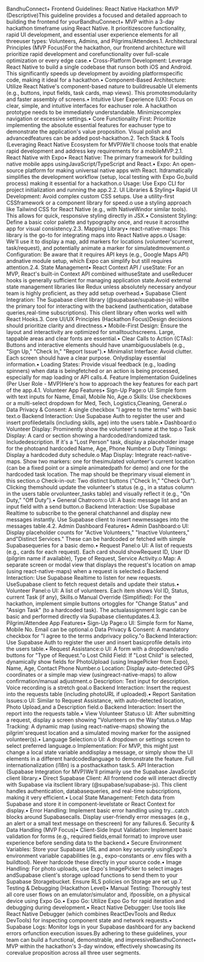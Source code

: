 BandhuConnect+ Frontend Guidelines: React Native Hackathon MVP (Descriptive)This guideline provides a focused and detailed approach to building the frontend for yourBandhuConnect+ MVP within a 3-day hackathon timeframe using React Native. It prioritizescore functionality, rapid UI development, and essential user experience elements for all threeuser types: Volunteers, Admins, and Pilgrims/Attendees.1. Architectural Principles (MVP Focus)For the hackathon, our frontend architecture will prioritize rapid development and corefunctionality over full-scale optimization or every edge case.• Cross-Platform Development: Leverage React Native to build a single codebase that runson both iOS and Android. This significantly speeds up development by avoiding platformspecific code, making it ideal for a hackathon.• Component-Based Architecture: Utilize React Native's component-based nature to buildreusable UI elements (e.g., buttons, input fields, task cards, map views). This promotesmodularity and faster assembly of screens.• Intuitive User Experience (UX): Focus on clear, simple, and intuitive interfaces for eachuser role. A hackathon prototype needs to be immediately understandable. Minimizecomplex navigation or excessive settings.• Core Functionality First: Prioritize implementing the absolute essential features for eachuser type to demonstrate the application's value proposition. Visual polish and advancedfeatures can be added post-hackathon.2. Tech Stack & Tools (Leveraging React Native Ecosystem for MVP)We'll choose tools that enable rapid development and address key requirements for a mobileMVP.2.1. React Native with Expo• React Native: The primary framework for building native mobile apps usingJavaScript/TypeScript and React.• Expo: An open-source platform for making universal native apps with React. Itdramatically simplifies the development workflow (setup, local testing with Expo Go,build process) making it essential for a hackathon.o Usage: Use Expo CLI for project initialization and running the app.2.2. UI Libraries & Styling• Rapid UI Development: Avoid complex custom CSS setups. Use a utility-first CSSframework or a component library for speed.o use a styling approach like Tailwind CSS for React Native (e.g., with NativeWindor similar tools). This allows for quick, responsive styling directly in JSX.• Consistent Styling: Define a basic color palette and typography once, and reuse it acrossthe app for visual consistency.2.3. Mapping Library• react-native-maps: This library is the go-to for integrating maps into React Native apps.o Usage: We'll use it to display a map, add markers for locations (volunteer'scurrent, task/request), and potentially animate a marker for simulatedmovement.o Configuration: Be aware that it requires API keys (e.g., Google Maps API) andnative module setup, which Expo can simplify but still requires attention.2.4. State Management• React Context API / useState: For an MVP, React's built-in Context API combined withuseState and useReducer hooks is generally sufficient for managing application state.Avoid external state management libraries like Redux unless absolutely necessary andyour team is highly proficient, as they add setup overhead.• Supabase Client Integration: The Supabase client library (@supabase/supabase-js) willbe the primary tool for interacting with the backend (authentication, database queries,real-time subscriptions). This client library often works well with React Hooks.3. Core UI/UX Principles (Hackathon Focus)Design decisions should prioritize clarity and directness.• Mobile-First Design: Ensure the layout and interactivity are optimized for smalltouchscreens. Large, tappable areas and clear fonts are essential.• Clear Calls to Action (CTAs): Buttons and interactive elements should have unambiguouslabels (e.g., "Sign Up," "Check In," "Report Issue").• Minimalist Interface: Avoid clutter. Each screen should have a clear purpose. Onlydisplay essential information.• Loading States: Provide visual feedback (e.g., loading spinners) when data is beingfetched or an action is being processed, especially for map loading or API calls.4. Feature Implementation Guidelines (Per User Role - MVP)Here's how to approach the key features for each part of the app.4.1. Volunteer App Features• Sign-Up Page:o UI: Simple form with text inputs for Name, Email, Mobile No, Age.o Skills: Use checkboxes or a multi-select dropdown for Med, Tech, Logistics,Cleaning, General.o Data Privacy & Consent: A single checkbox "I agree to the terms" with basic text.o Backend Interaction: Use Supabase Auth to register the user and insert profiledetails (including skills, age) into the users table.• Dashboard:o Volunteer Display: Prominently show the volunteer's name at the top.o Task Display: A card or section showing a hardcoded/randomized task. Includedescription. If it's a "Lost Person" task, display a placeholder image for the photoand hardcoded Name, Age, Phone Number.o Duty Timings: Display a hardcoded duty schedule.o Map Display: Integrate react-native-maps. Show two markers: one for thesimulated volunteer's current location (can be a fixed point or a simple animatedpath for demo) and one for the hardcoded task location. The map should be theprimary visual element in this section.o Check-in-out: Two distinct buttons ("Check In," "Check Out"). Clicking themshould update the volunteer's status (e.g., in a status column in the users table orvolunteer\_tasks table) and visually reflect it (e.g., "On Duty," "Off Duty").• General Chatroom:o UI: A basic message list and an input field with a send button.o Backend Interaction: Use Supabase Realtime to subscribe to the general chatchannel and display new messages instantly. Use Supabase client to insert newmessages into the messages table.4.2. Admin Dashboard Features• Admin Dashboard:o UI: Display placeholder counts for "Active Volunteers," "Inactive Volunteers," and"Distinct Services." These can be hardcoded or fetched with simple Supabasequeries for a basic demo.• Request Panel:o UI: A list of requests (e.g., cards for each request). Each card should showRequest ID, User ID (pilgrim name if available), Type of Request, Service Activity.o Map: A separate screen or modal view that displays the request's location on amap (using react-native-maps) when a request is selected.o Backend Interaction: Use Supabase Realtime to listen for new requests. UseSupabase client to fetch request details and update their status.• Volunteer Panel:o UI: A list of volunteers. Each item shows Vol ID, Status, current Task (if any), Skills.o Manual Override (Simplified): For the hackathon, implement simple buttons ortoggles for "Change Status" and "Assign Task" (to a hardcoded task). The actualassignment logic can be basic and performed directly via Supabase clientupdates.4.3. Pilgrim/Attendee App Features• Sign-Up Page:o UI: Simple form for Name, Mobile No. Email can be optional.o Data Privacy & Consent: A mandatory checkbox for "I agree to the terms andprivacy policy."o Backend Interaction: Use Supabase Auth to register the user and insert basicprofile details into the users table.• Request Assistance:o UI: A form with a dropdown/radio buttons for "Type of Request."o Lost Child Field: If "Lost Child" is selected, dynamically show fields for PhotoUpload (using ImagePicker from Expo), Name, Age, Contact Phone Number.o Location: Display auto-detected GPS coordinates or a simple map view (usingreact-native-maps) to allow confirmation/manual adjustment.o Description: Text input for description. Voice recording is a stretch goal.o Backend Interaction: Insert the request into the requests table (including photoURL if uploaded).• Report Sanitation Issues:o UI: Similar to Request Assistance, with auto-detected location, Photo Upload,and a Description field.o Backend Interaction: Insert the report into the requests table.• View Volunteer Status:o UI: After submitting a request, display a screen showing "Volunteers on the Way"status.o Map Tracking: A dynamic map (using react-native-maps) showing the pilgrim'srequest location and a simulated moving marker for the assigned volunteer(s).• Language Selection:o UI: A dropdown or settings screen to select preferred language.o Implementation: For MVP, this might just change a local state variable anddisplay a message, or simply show the UI elements in a different hardcodedlanguage to demonstrate the feature. Full internationalization (i18n) is a posthackathon task.5. API Interaction (Supabase Integration for MVP)We'll primarily use the Supabase JavaScript client library.• Direct Supabase Client: All frontend code will interact directly with Supabase via itsclient library (@supabase/supabase-js). This client handles authentication, databasequeries, and real-time subscriptions, making it very efficient.• Local State Management: Fetch data from Supabase and store it in component-levelstate or React Context for display.• Error Handling: Implement basic error handling using try...catch blocks around Supabasecalls. Display user-friendly error messages (e.g., an alert or a small text message on thescreen) for any failures.6. Security & Data Handling (MVP Focus)• Client-Side Input Validation: Implement basic validation for forms (e.g., required fields,email format) to improve user experience before sending data to the backend.• Secure Environment Variables: Store your Supabase URL and anon key securely usingExpo's environment variable capabilities (e.g., expo-constants or .env files with a buildtool). Never hardcode these directly in your source code.• Image Handling: For photo uploads, use Expo's ImagePicker to select images andSupabase client's storage upload functions to send them to your Supabase Storagebucket. Ensure RLS policies on Storage are set up.7. Testing & Debugging (Hackathon Level)• Manual Testing: Thoroughly test all core user flows on an emulator/simulator and, ifpossible, on a physical device using Expo Go.• Expo Go: Utilize Expo Go for rapid iteration and debugging during development.• React Native Debugger: Use tools like React Native Debugger (which combines ReactDevTools and Redux DevTools) for inspecting component state and network requests.• Supabase Logs: Monitor logs in your Supabase dashboard for any backend errors orfunction execution issues.By adhering to these guidelines, your team can build a functional, demonstrable, and impressiveBandhuConnect+ MVP within the hackathon's 3-day window, effectively showcasing its corevalue proposition across all three user segments.